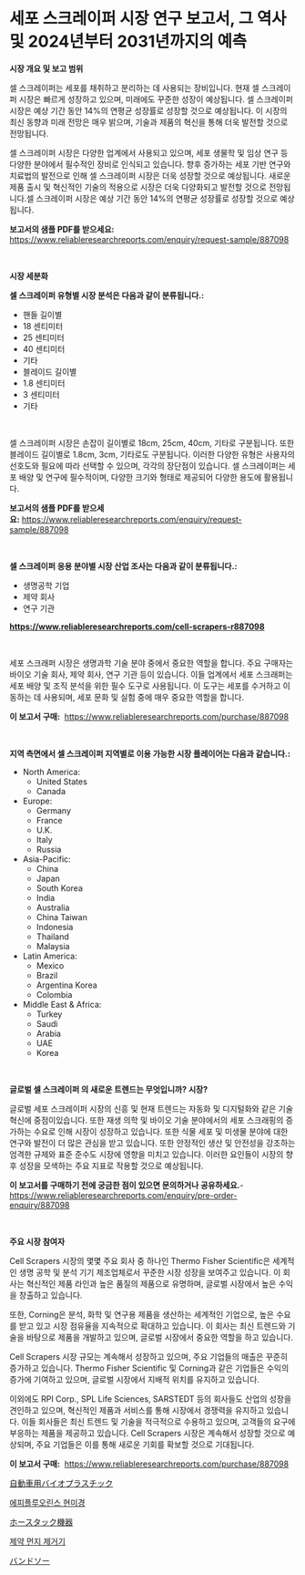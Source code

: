 <p><h1>세포 스크레이퍼 시장 연구 보고서, 그 역사 및 2024년부터 2031년까지의 예측</h1></p><p><strong>시장 개요 및 보고 범위</strong></p>
<p><p>셀 스크레이퍼는 세포를 채취하고 분리하는 데 사용되는 장비입니다. 현재 셀 스크레이퍼 시장은 빠르게 성장하고 있으며, 미래에도 꾸준한 성장이 예상됩니다. 셀 스크레이퍼 시장은 예상 기간 동안 14%의 연평균 성장률로 성장할 것으로 예상됩니다. 이 시장의 최신 동향과 미래 전망은 매우 밝으며, 기술과 제품의 혁신을 통해 더욱 발전할 것으로 전망됩니다.</p><p>셀 스크레이퍼 시장은 다양한 업계에서 사용되고 있으며, 세포 생물학 및 임상 연구 등 다양한 분야에서 필수적인 장비로 인식되고 있습니다. 향후 증가하는 세포 기반 연구와 치료법의 발전으로 인해 셀 스크레이퍼 시장은 더욱 성장할 것으로 예상됩니다. 새로운 제품 출시 및 혁신적인 기술의 적용으로 시장은 더욱 다양화되고 발전할 것으로 전망됩니다.셀 스크레이퍼 시장은 예상 기간 동안 14%의 연평균 성장률로 성장할 것으로 예상됩니다.</p></p>
<p><strong>보고서의 샘플 PDF를 받으세요:</strong> <a href="https://www.reliableresearchreports.com/enquiry/request-sample/887098">https://www.reliableresearchreports.com/enquiry/request-sample/887098</a></p>
<p>&nbsp;</p>
<p><strong>시장 세분화</strong></p>
<p><strong>셀 스크레이퍼 유형별 시장 분석은 다음과 같이 분류됩니다.:</strong></p>
<p><ul><li>핸들 길이별</li><li>18 센티미터</li><li>25 센티미터</li><li>40 센티미터</li><li>기타</li><li>블레이드 길이별</li><li>1.8 센티미터</li><li>3 센티미터</li><li>기타</li></ul></p>
<p>&nbsp;</p>
<p><p>셀 스크레이퍼 시장은 손잡이 길이별로 18cm, 25cm, 40cm, 기타로 구분됩니다. 또한 블레이드 길이별로 1.8cm, 3cm, 기타로도 구분됩니다. 이러한 다양한 유형은 사용자의 선호도와 필요에 따라 선택할 수 있으며, 각각의 장단점이 있습니다. 셀 스크레이퍼는 세포 배양 및 연구에 필수적이며, 다양한 크기와 형태로 제공되어 다양한 용도에 활용됩니다.</p></p>
<p><strong>보고서의 샘플 PDF를 받으세요:</strong>&nbsp;<a href="https://www.reliableresearchreports.com/enquiry/request-sample/887098">https://www.reliableresearchreports.com/enquiry/request-sample/887098</a></p>
<p>&nbsp;</p>
<p><strong> 셀 스크레이퍼 응용 분야별 시장 산업 조사는 다음과 같이 분류됩니다.:</strong></p>
<p><ul><li>생명공학 기업</li><li>제약 회사</li><li>연구 기관</li></ul></p>
<p><strong><a href="https://www.reliableresearchreports.com/cell-scrapers-r887098">https://www.reliableresearchreports.com/cell-scrapers-r887098</a></strong></p>
<p>&nbsp;</p>
<p><p>세포 스크래퍼 시장은 생명과학 기술 분야 중에서 중요한 역할을 합니다. 주요 구매자는 바이오 기술 회사, 제약 회사, 연구 기관 등이 있습니다. 이들 업계에서 세포 스크래퍼는 세포 배양 및 조직 분석을 위한 필수 도구로 사용됩니다. 이 도구는 세포를 수거하고 이동하는 데 사용되며, 세포 문화 및 실험 중에 매우 중요한 역할을 합니다.</p></p>
<p><strong>이 보고서 구매:</strong>&nbsp; <a href="https://www.reliableresearchreports.com/purchase/887098">https://www.reliableresearchreports.com/purchase/887098</a></p>
<p>&nbsp;</p>
<p><strong>지역 측면에서 셀 스크레이퍼 지역별로 이용 가능한 시장 플레이어는 다음과 같습니다.:</strong></p>
<p><ul>
    <li>
        North America:
        <ul>
            <li>United States</li>
            <li>Canada</li>
        </ul>
    </li>
    <li>
        Europe:
        <ul>
            <li>Germany</li>
            <li>France</li>
            <li>U.K.</li>
            <li>Italy</li>
            <li>Russia</li>
        </ul>
    </li>
    <li>
        Asia-Pacific:
        <ul>
            <li>China</li>
            <li>Japan</li>
            <li>South Korea</li>
            <li>India</li>
            <li>Australia</li>
            <li>China Taiwan</li>
            <li>Indonesia</li>
            <li>Thailand</li>
            <li>Malaysia</li>
        </ul>
    </li>
    <li>
        Latin America:
        <ul>
            <li>Mexico</li>
            <li>Brazil</li>
            <li>Argentina Korea</li>
            <li>Colombia</li>
        </ul>
    </li>
    <li>
        Middle East & Africa:
        <ul>
            <li>Turkey</li>
            <li>Saudi</li>
            <li>Arabia</li>
            <li>UAE</li>
            <li>Korea</li>
        </ul>
    </li>
    </ul></p>
<p>&nbsp;</p>
<p><strong>글로벌 셀 스크레이퍼 의 새로운 트렌드는 무엇입니까? 시장?</strong></p>
<p><p>글로벌 세포 스크레이퍼 시장의 신흥 및 현재 트렌드는 자동화 및 디지털화와 같은 기술 혁신에 중점이있습니다. 또한 재생 의학 및 바이오 기술 분야에서의 세포 스크래핑의 증가하는 수요로 인해 시장이 성장하고 있습니다. 또한 식물 세포 및 미생물 분야에 대한 연구와 발전이 더 많은 관심을 받고 있습니다. 또한 안정적인 생산 및 안전성을 강조하는 엄격한 규제와 표준 준수도 시장에 영향을 미치고 있습니다. 이러한 요인들이 시장의 향후 성장을 모색하는 주요 지표로 작용할 것으로 예상됩니다.</p></p>
<p><strong>이 보고서를 구매하기 전에 궁금한 점이 있으면 문의하거나 공유하세요.</strong>- <a href="https://www.reliableresearchreports.com/enquiry/pre-order-enquiry/887098">https://www.reliableresearchreports.com/enquiry/pre-order-enquiry/887098</a></p>
<p>&nbsp;</p>
<p><strong>주요 시장 참여자</strong></p>
<p><p>Cell Scrapers 시장의 몇몇 주요 회사 중 하나인 Thermo Fisher Scientific은 세계적인 생명 공학 및 분석 기기 제조업체로서 꾸준한 시장 성장을 보여주고 있습니다. 이 회사는 혁신적인 제품 라인과 높은 품질의 제품으로 유명하며, 글로벌 시장에서 높은 수익을 창출하고 있습니다.</p><p>또한, Corning은 분석, 화학 및 연구용 제품을 생산하는 세계적인 기업으로, 높은 수요를 받고 있고 시장 점유율을 지속적으로 확대하고 있습니다. 이 회사는 최신 트렌드와 기술을 바탕으로 제품을 개발하고 있으며, 글로벌 시장에서 중요한 역할을 하고 있습니다.</p><p>Cell Scrapers 시장 규모는 계속해서 성장하고 있으며, 주요 기업들의 매출은 꾸준히 증가하고 있습니다. Thermo Fisher Scientific 및 Corning과 같은 기업들은 수익의 증가에 기여하고 있으며, 글로벌 시장에서 지배적 위치를 유지하고 있습니다.</p><p>이외에도 RPI Corp., SPL Life Sciences, SARSTEDT 등의 회사들도 산업의 성장을 견인하고 있으며, 혁신적인 제품과 서비스를 통해 시장에서 경쟁력을 유지하고 있습니다. 이들 회사들은 최신 트렌드 및 기술을 적극적으로 수용하고 있으며, 고객들의 요구에 부응하는 제품을 제공하고 있습니다. Cell Scrapers 시장은 계속해서 성장할 것으로 예상되며, 주요 기업들은 이를 통해 새로운 기회를 확보할 것으로 기대됩니다.</p></p>
<p><strong>이 보고서 구매:</strong>&nbsp;&nbsp;<a href="https://www.reliableresearchreports.com/purchase/887098">https://www.reliableresearchreports.com/purchase/887098</a></p>
<p><p><a href="https://medium.com/@raymanta28/%E8%87%AA%E5%8B%95%E8%BB%8A%E3%83%90%E3%82%A4%E3%82%AA%E3%83%97%E3%83%A9%E3%82%B9%E3%83%81%E3%83%83%E3%82%AF%E5%B8%82%E5%A0%B4%E5%88%86%E6%9E%90-%E3%81%9D%E3%81%AEcagr-%E5%B8%82%E5%A0%B4%E3%82%BB%E3%82%B0%E3%83%A1%E3%83%B3%E3%83%86%E3%83%BC%E3%82%B7%E3%83%A7%E3%83%B3-%E3%81%8A%E3%82%88%E3%81%B3%E3%82%B0%E3%83%AD%E3%83%BC%E3%83%90%E3%83%AB%E7%94%A3%E6%A5%AD%E6%A6%82%E8%A6%81-05c961f1117b">自動車用バイオプラスチック</a></p><p><a href="https://medium.com/@whitneymurphy1982/%EC%97%90%ED%94%BC%ED%94%8C%EB%A3%A8%EC%98%A4%EB%A0%88%EC%84%BC%EC%8A%A4-%ED%98%84%EB%AF%B8%EA%B2%BD-%EC%8B%9C%EC%9E%A5-%EB%B6%84%EC%84%9D-%EA%B8%80%EB%A1%9C%EB%B2%8C-%EC%82%B0%EC%97%85-%EC%A0%84%EB%A7%9D-%EB%B0%8F-%EC%98%88%EC%B8%A1-2024%EB%85%84%EB%B6%80%ED%84%B0-2031%EB%85%84-0d7fb36b64da">에피플루오린스 현미경</a></p><p><a href="https://github.com/SarahFahey88/Market-Research-Report-List-1/blob/main/172092821688.md">ホースタック機器</a></p><p><a href="https://medium.com/@sandubujor71/%EC%A0%9C%EC%95%BD-deduster-%EC%8B%9C%EC%9E%A5-%EA%B7%9C%EB%AA%A8-%EC%8B%9C%EC%9E%A5-%EC%A0%84%EB%A7%9D-%EB%B0%8F-%EC%8B%9C%EC%9E%A5-%EC%98%88%EC%B8%A1-2024%EB%85%84%EB%B6%80%ED%84%B0-2031%EB%85%84%EA%B9%8C%EC%A7%80-d5212f9980aa">제약 먼지 제거기</a></p><p><a href="https://medium.com/@anabelavenport7854/%E3%83%90%E3%83%B3%E3%83%89%E3%82%BD%E3%83%BC%E3%82%B5%E5%B8%82%E5%A0%B4%E8%A6%8F%E6%A8%A1%E3%81%A8%E5%B8%82%E5%A0%B4%E5%8B%95%E5%90%91-%E5%AE%8C%E5%85%A8%E3%81%AA%E6%A5%AD%E7%95%8C%E6%A6%82%E8%A6%81-2024%E5%B9%B4%E3%81%8B%E3%82%892031%E5%B9%B4%E3%81%BE%E3%81%A7-40659e19600a">バンドソー</a></p></p>